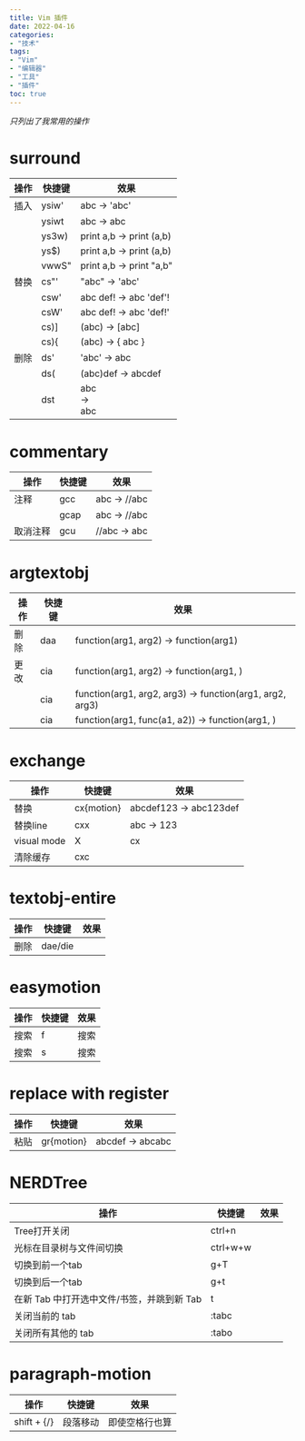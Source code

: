 ```yaml
---
title: Vim 插件
date: 2022-04-16
categories:
- "技术"
tags:
- "Vim"
- "编辑器"
- "工具"
- "插件"
toc: true
---
```

*只列出了我常用的操作*

# surround
|操作|快捷键|效果|
|----|------|----|
|插入|ysiw'|abc -> 'abc'|
||ysiwt<dep>|abc -> <dep>abc</dep>|
||ys3w)|print a,b -> print (a,b)|
||ys$)|print a,b -> print (a,b)|
||vwwS"|print a,b -> print "a,b"|
|替换|cs"'|"abc" -> 'abc'|
||csw'|abc def! -> abc 'def'!|
||csW'|abc def! -> abc 'def!'|
||cs)]|(abc) -> [abc]|
||cs){|(abc) -> { abc }|
|删除|ds'|'abc' -> abc|
||ds(|(abc)def -> abcdef|
||dst|<div>abc<div> -> <div>abc</div>|

# commentary
|操作|快捷键|效果|
|----|------|----|
|注释|gcc|abc -> //abc|
||gcap|abc -> //abc|
|取消注释|gcu|//abc -> abc|

# argtextobj
|操作|快捷键|效果|
|----|------|----|
|删除|daa|function(arg1, arg2) -> function(arg1)|
|更改|cia|function(arg1, arg2) -> function(arg1, )|
||cia|function(arg1, arg2, arg3) -> function(arg1, arg2, arg3)|
||cia|function(arg1, func(a1, a2)) -> function(arg1, )|

# exchange
|操作|快捷键|效果|
|----|------|----|
|替换|cx{motion}|abcdef123 -> abc123def|
|替换line|cxx|abc -> 123|
|visual mode|X|cx|
|清除缓存|cxc||

# textobj-entire
|操作|快捷键|效果|
|----|------|----|
|删除|dae/die||

# easymotion
|操作|快捷键|效果|
|----|------|----|
|搜索|<leader><leader>f|搜索|
|搜索|<leader><leader>s|搜索|

# replace with register
|操作|快捷键|效果|
|----|------|----|
|粘贴|gr{motion}|abcdef -> abcabc|

# NERDTree
|操作|快捷键|效果|
|----|------|----|
|Tree打开关闭|ctrl+n||
|光标在目录树与文件间切换|ctrl+w+w||
|切换到前一个tab|g+T||
|切换到后一个tab|g+t||
|在新 Tab 中打开选中文件/书签，并跳到新 Tab|t||
|关闭当前的 tab|:tabc||
|关闭所有其他的 tab|:tabo||

# paragraph-motion
|操作|快捷键|效果|
|----|------|----|
|shift + {/}|段落移动|即使空格行也算|
